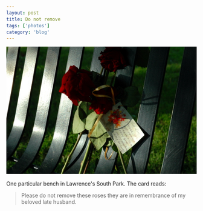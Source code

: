 ```yaml
---
layout: post
title: Do not remove
tags: ['photos']
category: 'blog'
---
```


![Bench Roses :: Nikon D70](/media/2008/06/bench.jpg)

One particular bench in Lawrence's South Park. The card reads:

> Please do not remove these roses they are in remembrance of my beloved
> late husband.

